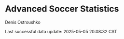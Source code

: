 # Advanced Soccer Statistics
Denis Ostroushko

<!-- gfm -->

Last successful data update: 2025-05-05 20:08:32 CST
